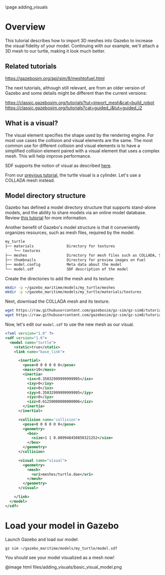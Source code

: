 \page adding_visuals

# Overview

This tutorial describes how to import 3D meshes into Gazebo to increase the
visual fidelity of your model. Continuing with our example, we'll attach a 3D
mesh to our turtle, making it look much better.

## Related tutorials

https://gazebosim.org/api/sim/8/meshtofuel.html

The next tutorials, although still relevant, are from an older version of Gazebo
and some details might be different than the current versions:

https://classic.gazebosim.org/tutorials?tut=import_mesh&cat=build_robot
https://classic.gazebosim.org/tutorials?cat=guided_i&tut=guided_i2

## What is a visual?

The visual element specifies the shape used by the rendering engine. For most
use cases the collision and visual elements are the same. The most common use
for different collision and visual elements is to have a simplified collision
element paired with a visual element that uses a complex mesh. This will help
improve performance.

SDF supports the notion of visual as described
[here](http://sdformat.org/spec?ver=1.10&elem=visual).

From our
[previous tutorial](https://gazebosim.org/api/sim/8/create_vehicle.html),
the turtle visual is a cylinder. Let's use a COLLADA mesh instead.

## Model directory structure

Gazebo has defined a model directory structure that supports stand-alone models,
and the ability to share models via an online model database. Review
[this tutorial](https://gazebosim.org/api/sim/8/meshtofuel.html) for more
information.

Another benefit of Gazebo's model structure is that it conveniently organizes
resources, such as mesh files, required by the model.

```bash
my_turtle
├── materials               Directory for textures
    └── textures
├── meshes                  Directory for mesh files such as COLLADA, STL, and Wavefront OBJ files
├── thumbnails              Directory for preview images on Fuel
├── model.config            Meta data about the model
└── model.sdf               SDF description of the model
```

Create the directories to add the mesh and its texture:

```bash
mkdir -p ~/gazebo_maritime/models/my_turtle/meshes
mkdir -p ~/gazebo_maritime/models/my_turtle/materials/textures
```

Next, download the COLLADA mesh and its texture.

```bash
wget https://raw.githubusercontent.com/gazebosim/gz-sim/gz-sim8/tutorials/files/adding_visuals/turtle.dae -O ~/gazebo_maritime/models/my_turtle/meshes/turtle.dae
wget https://raw.githubusercontent.com/gazebosim/gz-sim/gz-sim8/tutorials/files/adding_visuals/Turtle_BaseColor.png -O ~/gazebo_maritime/models/my_turtle/materials/textures/Turtle_BaseColor.png
```

Now, let's edit our `model.sdf` to use the new mesh as our visual.

```xml
<?xml version="1.0" ?>
<sdf version="1.6">
  <model name="turtle">
    <static>true</static>
    <link name="base_link">

      <inertial>
        <pose>0 0 0 0 0 0</pose>
        <mass>10</mass>
        <inertia>
          <ixx>0.35032999999999995</ixx>
          <ixy>0</ixy>
          <ixz>0</ixz>
          <iyy>0.35032999999999995</iyy>
          <iyz>0</iyz>
          <izz>0.61250000000000006</izz>
        </inertia>
      </inertial>

      <collision name='collision'>
        <pose>0 0 0 0 0 0</pose>
        <geometry>
          <box>
            <size>1 1 0.009948450858321252</size>
          </box>
        </geometry>
      </collision>

      <visual name="visual">
        <geometry>
          <mesh>
            <uri>meshes/turtle.dae</uri>
          </mesh>
        </geometry>
      </visual>

    </link>
  </model>
</sdf>
```

# Load your model in Gazebo

Launch Gazebo and load our model:

```bash
gz sim ~/gazebo_maritime/models/my_turtle/model.sdf
```

You should see your model visualized as a mesh now!

@image html files/adding_visuals/basic_visual_model.png
